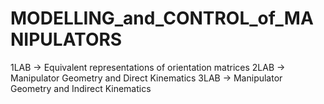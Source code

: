 # MODELLING_and_CONTROL_of_MANIPULATORS

1LAB -> Equivalent representations of orientation matrices
2LAB -> Manipulator Geometry and Direct Kinematics
3LAB -> Manipulator Geometry and Indirect Kinematics
